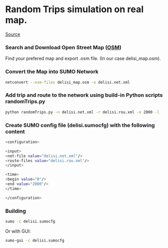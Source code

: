 # Random Trips simulation on real map.
[Source](https://www.youtube.com/watch?v=LWecm_rCPJw&ab_channel=RodrigueTchamna)


### Search and Download Open Street Map ([OSM](https://www.openstreetmap.org/))
Find your prefered map and export .osm file. (In our case delisi_map.osm).

### Convert the Map into SUMO Network
```bash
netconvert --osm-files delisi_map.osm -o delisi.net.xml
```
### Add trip and route to the network using build-in Python scripts randomTrips.py
```bash
python randomTrips.py -n delisi.net.xml -r delisi.rou.xml -e 2000 -l
```

### Create SUMO config file (delisi.sumocfg) with the following content
```bash
<configuration> 

<input> 
<net-file value="delisi.net.xml"/> 
<route-files value="delisi.rou.xml"/> 
</input> 

<time> 
<begin value="0"/> 
<end value="2000"/> 
</time> 

</configuration>
```
### Building

```bash
sumo -c delisi.sumocfg
```

Or with GUI:

```bash
sumo-gui -c delisi.sumocfg
